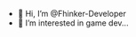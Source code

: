 - 👋 Hi, I’m @Fhinker-Developer
- 👀 I’m interested in game dev...


<!---
Fhinker-Developer/Fhinker-Developer is a ✨ special ✨ repository because its `README.md` (this file) appears on your GitHub profile.
You can click the Preview link to take a look at your changes.
--->
